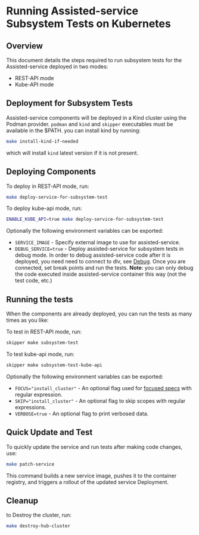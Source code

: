 # Running Assisted-service Subsystem Tests on Kubernetes

## Overview

This document details the steps required to run subsystem tests for the Assisted-service deployed in two modes:
- REST-API mode
- Kube-API mode

## Deployment for Subsystem Tests

Assisted-service components will be deployed in a Kind cluster using the Podman provider. 
`podman` and `kind` and `skipper` executables must be available in the $PATH.
you can install kind by running:

```bash
make install-kind-if-needed
```
which will install `kind` latest version if it is not present.

## Deploying Components

To deploy in REST-API mode, run:

```bash
make deploy-service-for-subsystem-test
```

To deploy kube-api mode, run:

```bash
ENABLE_KUBE_API=true make deploy-service-for-subsystem-test
```

Optionally the following environment variables can be exported:

* `SERVICE_IMAGE` - Specify external image to use for assisted-service.
* `DEBUG_SERVICE=true` - Deploy assisted-service for subsystem tests in debug mode. In order to debug assisted-service code after it is deployed, you need need to connect to dlv, see [Debug](debug.md). Once you are connected, set break points and run the tests. **Note**: you can only debug the code executed inside assisted-service container this way (not the test code, etc.)

## Running the tests

When the components are already deployed, you can run the tests as many times as you like:

To test in REST-API mode, run:

```bash
skipper make subsystem-test
```

To test kube-api mode, run:

```bash
skipper make subsystem-test-kube-api
```

Optionally the following environment variables can be exported:

* `FOCUS="install_cluster"` - An optional flag used for [focused specs](https://onsi.github.io/ginkgo/#focused-specs) with regular expression.
* `SKIP="install_cluster"` - An optional flag to skip scopes with regular expressions.
* `VERBOSE=true` - An optional flag to print verbosed data.

## Quick Update and Test

To quickly update the service and run tests after making code changes, use:

```bash
make patch-service
```

This command builds a new service image, pushes it to the container registry, and triggers a rollout of the updated service Deployment.

## Cleanup

to Destroy the cluster, run:

```bash
make destroy-hub-cluster
```
